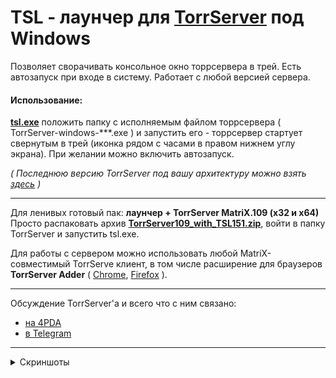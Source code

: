 # TSL - лаунчер для [TorrServer](https://github.com/YouROK/TorrServer) под Windows  
Позволяет сворачивать консольное окно торрсервера в трей. Есть автозапуск при входе в систему. Работает с любой версией сервера.  
#### Использование:  
[**tsl.exe**](https://github.com/Noperkot/TSL/releases/latest/download/tsl.exe) положить папку с исполняемым файлом торрсервера ( TorrServer-windows-\*\*\*.exe ) и запустить его - торрсервер стартует свернутым в трей (иконка рядом с часами в правом нижнем углу экрана). При желании можно включить автозапуск.  

_( Последнюю версию TorrServer под вашу архитектуру можно взять [здесь](https://github.com/YouROK/TorrServer/releases) )_  

***
Для ленивых готовый пак: **лаунчер + TorrServer MatriX.109 (x32 и x64)**  
Просто распаковать архив [**TorrServer109_with_TSL151.zip**](https://github.com/Noperkot/TSL/releases/download/1.5.1/TorrServer109_with_TSL151.zip), войти в папку TorrServer и запустить tsl.exe.  

Для работы с сервером можно использовать любой MatriX-совместимый TorrServe клиент, в том числе расширение для браузеров **TorrServer Adder** ( [Chrome](https://chrome.google.com/webstore/detail/torrserver-adder/ihphookhabmjbgccflngglmidjloeefg?hl=ru), [Firefox](https://addons.mozilla.org/ru/firefox/addon/torrserver-adder/) ).
***
Обсуждение TorrServer'а и всего что с ним связано:
- [на 4PDA](https://4pda.to/forum/index.php?showtopic=889960)
- [в Telegram](https://t.me/TorrServe)
***
<details>
<summary>Скриншоты</summary>  

![](img/screen1.png)  

![](img/screen2.png)  
</details>
